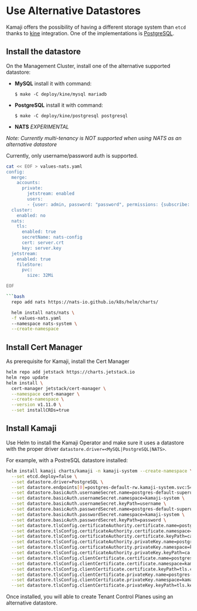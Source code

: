 # Use Alternative Datastores

Kamaji offers the possibility of having a different storage system than `etcd` thanks to [kine](https://github.com/k3s-io/kine) integration. One of the implementations is [PostgreSQL](https://www.postgresql.org/).

## Install the datastore

On the Management Cluster, install one of the alternative supported datastore:

- **MySQL** install it with command:

    `$ make -C deploy/kine/mysql mariadb`

- **PostgreSQL** install it with command:

    `$ make -C deploy/kine/postgresql postgresql`

- **NATS** *EXPERIMENTAL*

*Note: Currently multi-tenancy is NOT supported when using NATS as an alternative datastore*

Currently, only username/password auth is supported.

```bash
cat << EOF > values-nats.yaml
config:
  merge:
    accounts:
      private:
        jetstream: enabled
        users:
        - {user: admin, password: "password", permissions: {subscribe: [">"], publish: [">"]}}
  cluster:
    enabled: no
  nats:
    tls:
      enabled: true
      secretName: nats-config
      cert: server.crt
      key: server.key
  jetstream:
    enabled: true
    fileStore:
      pvc:
        size: 32Mi

EOF

```bash
  repo add nats https://nats-io.github.io/k8s/helm/charts/

  helm install nats/nats \
  -f values-nats.yaml
  --namespace nats-system \
  --create-namespace
```



## Install Cert Manager

As prerequisite for Kamaji, install the Cert Manager

```bash
helm repo add jetstack https://charts.jetstack.io
helm repo update
helm install \
  cert-manager jetstack/cert-manager \
  --namespace cert-manager \
  --create-namespace \
  --version v1.11.0 \
  --set installCRDs=true
```

## Install Kamaji

Use Helm to install the Kamaji Operator and make sure it uses a datastore with the proper driver `datastore.driver=<MySQL|PostgreSQL|NATS>`.

For example, with a PostreSQL datastore installed:

```bash
helm install kamaji charts/kamaji -n kamaji-system --create-namespace \
  --set etcd.deploy=false \
  --set datastore.driver=PostgreSQL \
  --set datastore.endpoints[0]=postgres-default-rw.kamaji-system.svc:5432 \
  --set datastore.basicAuth.usernameSecret.name=postgres-default-superuser \
  --set datastore.basicAuth.usernameSecret.namespace=kamaji-system \
  --set datastore.basicAuth.usernameSecret.keyPath=username \
  --set datastore.basicAuth.passwordSecret.name=postgres-default-superuser \
  --set datastore.basicAuth.passwordSecret.namespace=kamaji-system \
  --set datastore.basicAuth.passwordSecret.keyPath=password \
  --set datastore.tlsConfig.certificateAuthority.certificate.name=postgres-default-ca \
  --set datastore.tlsConfig.certificateAuthority.certificate.namespace=kamaji-system \
  --set datastore.tlsConfig.certificateAuthority.certificate.keyPath=ca.crt \
  --set datastore.tlsConfig.certificateAuthority.privateKey.name=postgres-default-ca \
  --set datastore.tlsConfig.certificateAuthority.privateKey.namespace=kamaji-system \
  --set datastore.tlsConfig.certificateAuthority.privateKey.keyPath=ca.key \
  --set datastore.tlsConfig.clientCertificate.certificate.name=postgres-default-root-cert \
  --set datastore.tlsConfig.clientCertificate.certificate.namespace=kamaji-system \
  --set datastore.tlsConfig.clientCertificate.certificate.keyPath=tls.crt \
  --set datastore.tlsConfig.clientCertificate.privateKey.name=postgres-default-root-cert \
  --set datastore.tlsConfig.clientCertificate.privateKey.namespace=kamaji-system \
  --set datastore.tlsConfig.clientCertificate.privateKey.keyPath=tls.key
```

Once installed, you will able to create Tenant Control Planes using an alternative datastore.
